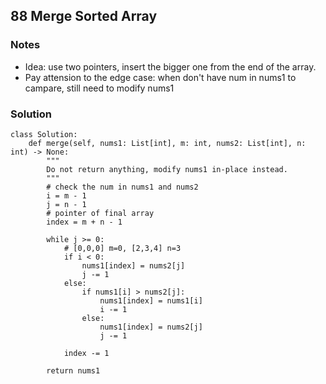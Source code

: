 ## 88 Merge Sorted Array
### Notes
- Idea: use two pointers, insert the bigger one from the end of the array.
- Pay attension to the edge case: when don't have num in nums1 to campare, still need to modify nums1
### Solution
```
class Solution:
    def merge(self, nums1: List[int], m: int, nums2: List[int], n: int) -> None:
        """
        Do not return anything, modify nums1 in-place instead.
        """
        # check the num in nums1 and nums2
        i = m - 1
        j = n - 1
        # pointer of final array
        index = m + n - 1

        while j >= 0:
            # [0,0,0] m=0, [2,3,4] n=3
            if i < 0:
                nums1[index] = nums2[j]
                j -= 1
            else:
                if nums1[i] > nums2[j]:
                    nums1[index] = nums1[i]
                    i -= 1
                else:
                    nums1[index] = nums2[j]
                    j -= 1
            
            index -= 1

        return nums1
```

